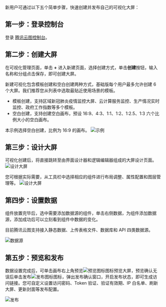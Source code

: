 
新用户可通过以下五个简单步骤，快速创建并发布自己的可视化大屏：

## 第一步：登录控制台

登录 [腾讯云图控制台](https://console.cloud.tencent.com/tcv)。

## 第二步：创建大屏

在可视化管理页面，单击 **+** 进入新建页面，选择创建方式，单击**创建**按钮，输入名称和分组点击保存，即可创建大屏。

新建可视化包含模板创建和空白创建两种方式，基础版每个用户最多允许创建 6 个大屏。我们推荐您从列表中选取最贴近使用场景的模板。

- 模板创建，支持区域新冠肺炎疫情监控大屏、云计算服务监控、生产情况实时监控、政府工作指数等多个模板。
- 空白创建，支持创建空白画布，预设 16:9、4:3、1:1、1:2、1:2.5、1:3 六个比例大小的空白画布。

本示例选择空白创建，比例为 16:9 的画布。
![示例](https://main.qcloudimg.com/raw/7b0fa7777bafb3fa435aae40fad3ba0f.png)

## 第三步：设计大屏

可视化创建后，将直接跳转至由界面设计器和逻辑编辑器组成的大屏设计页面。
![设计大屏](https://qcloudimg.tencent-cloud.cn/raw/ad00c3796c18367362f5d8fc648dfdaa.png)

您可根据实际需要，从工具栏中选择相应的组件进行布局调整、属性配置和图层管理等。
![设计大屏](https://qcloudimg.tencent-cloud.cn/raw/4fb137bda03c502339c782cc32d8ef60.png)

## 第四步：设置数据

组件放置完毕后，选中需要添加数据源的组件，单击右侧数据，为组件添加数据源，添加成功后可以立刻看到组件中数据的变化。

目前腾讯云图支持接入静态数据、上传表格文件、数据库和 API 四类数据源。

![数据源](https://qcloudimg.tencent-cloud.cn/raw/bb994f7d2731c251f6e3de50f6c453f3.png)

## 第五步：预览和发布

数据设置完成后，可单击画布右上角预览![预览图标](https://main.qcloudimg.com/raw/499a5511525d9022be702efc4c0549fd.png)图标预览大屏，预览确认无误后单击发布![发布图标](https://main.qcloudimg.com/raw/2b71701d514daab71614681a31e933bc.png)图标，弹出发布确认窗口，开启发布状态，即可生成访问链接。您可自定义设置访问密码、Token 验证、验证有效期、IP 白名单、刷新大屏、更新封面等发布配置。

![发布](https://qcloudimg.tencent-cloud.cn/raw/e117b5338730db0907750507ca82fff2.png)
